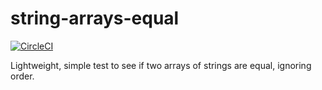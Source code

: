 # string-arrays-equal

[![CircleCI](https://circleci.com/gh/tdukart/string-arrays-equal.svg?style=svg)](https://circleci.com/gh/tdukart/string-arrays-equal)

Lightweight, simple test to see if two arrays of strings are equal, ignoring order.
